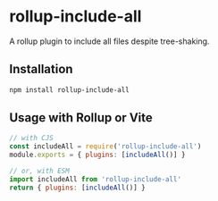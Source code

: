 # rollup-include-all

A rollup plugin to include all files despite tree-shaking.

## Installation

```bash
npm install rollup-include-all
```

## Usage with Rollup or Vite

```js
// with CJS
const includeAll = require('rollup-include-all')
module.exports = { plugins: [includeAll()] }

// or, with ESM
import includeAll from 'rollup-include-all'
return { plugins: [includeAll()] }
```
